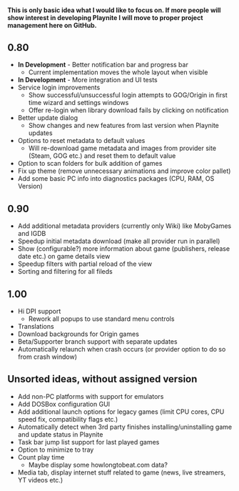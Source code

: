 #### This is only basic idea what I would like to focus on. If more people will show interest in developing Playnite I will move to proper project management here on GitHub.

## 0.80

* **In Development** - Better notification bar and progress bar
    * Current implementation moves the whole layout when visible
* **In Development** - More integration and UI tests
* Service login improvements
    * Show successful/unsuccessful login attempts to GOG/Origin in first time wizard and settings windows
    * Offer re-login when library download fails by clicking on notification
* Better update dialog
    * Show changes and new features from last version when Playnite updates
* Options to reset metadata to default values
    * Will re-download game metadata and images from provider site (Steam, GOG etc.) and reset them to default value
* Option to scan folders for bulk addition of games
* Fix up theme (remove unnecessary animations and improve color pallet)
* Add some basic PC info into diagnostics packages (CPU, RAM, OS Version)

## 0.90

* Add additional metadata providers (currently only Wiki) like MobyGames and IGDB
* Speedup initial metadata download (make all provider run in parallel)
* Show (configurable?) more information about game (publishers, release date etc.) on game details view
* Speedup filters with partial reload of the view
* Sorting and filtering for all fileds

## 1.00
* Hi DPI support
    * Rework all popups to use standard menu controls
* Translations
* Download backgrounds for Origin games
* Beta/Supporter branch support with separate updates
* Automatically relaunch when crash occurs (or provider option to do so from crash window)

## Unsorted ideas, without assigned version
* Add non-PC platforms with support for emulators
* Add DOSBox configuration GUI
* Add additional launch options for legacy games (limit CPU cores, CPU speed fix, compatibility flags etc.)
* Automatically detect when 3rd party finishes installing/uninstalling game and update status in Playnite
* Task bar jump list support for last played games
* Option to minimize to tray
* Count play time
    * Maybe display some howlongtobeat.com data?
* Media tab, display internet stuff related to game (news, live streamers, YT videos etc.)